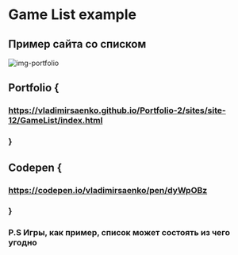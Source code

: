 # Game List example 

## Пример сайта со списком

![img-portfolio](https://user-images.githubusercontent.com/56477695/201045793-80c8d2bb-67ba-4ae7-97f9-cfe6fc05ec13.png)

## Portfolio {

### https://vladimirsaenko.github.io/Portfolio-2/sites/site-12/GameList/index.html

### }

## Codepen {

### https://codepen.io/vladimirsaenko/pen/dyWpOBz

### }

### P.S Игры, как пример, список может состоять из чего угодно
